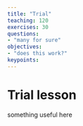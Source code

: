 ```yaml
---
title: "Trial"
teaching: 120
exercises: 30
questions:
- "many for sure"
objectives:
- "does this work?"
keypoints:
---
```


# Trial lesson

something useful here
